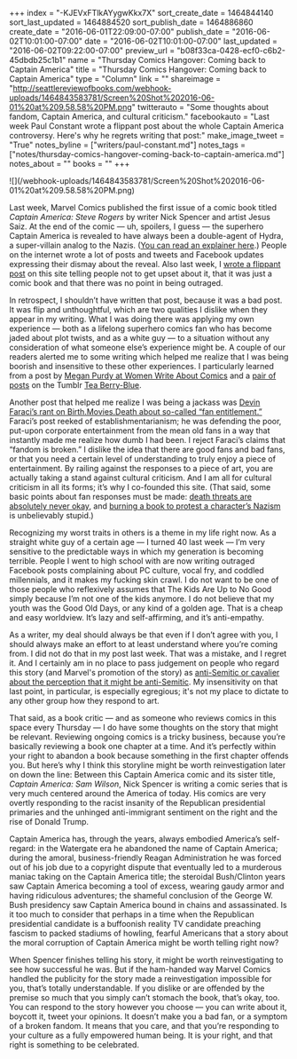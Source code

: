 +++
index = "-KJEVxFTlkAYygwKkx7X"
sort_create_date = 1464844140
sort_last_updated = 1464884520
sort_publish_date = 1464886860
create_date = "2016-06-01T22:09:00-07:00"
publish_date = "2016-06-02T10:01:00-07:00"
date = "2016-06-02T10:01:00-07:00"
last_updated = "2016-06-02T09:22:00-07:00"
preview_url = "b08f33ca-0428-ecf0-c6b2-45dbdb25c1b1"
name = "Thursday Comics Hangover: Coming back to Captain America"
title = "Thursday Comics Hangover: Coming back to Captain America"
type = "Column"
link = ""
shareimage = "http://seattlereviewofbooks.com/webhook-uploads/1464843583781/Screen%20Shot%202016-06-01%20at%209.58.58%20PM.png"
twitterauto = "Some thoughts about fandom, Captain America, and cultural criticism."
facebookauto = "Last week Paul Constant wrote a flippant post about the whole Captain America controversy. Here's why he regrets writing that post:"
make_image_tweet = "True"
notes_byline = ["writers/paul-constant.md"]
notes_tags = ["notes/thursday-comics-hangover-coming-back-to-captain-america.md"]
notes_about = ""
books = ""
+++
<p class="image">![](/webhook-uploads/1464843583781/Screen%20Shot%202016-06-01%20at%209.58.58%20PM.png)</p>

Last week, Marvel Comics published the first issue of a comic book titled *Captain America: Steve Rogers* by writer Nick Spencer and artist Jesus Saiz. At the end of the comic — uh, spoilers, I guess — the superhero Captain America is revealed to have always been a double-agent of Hydra, a super-villain analog to the Nazis. ([You can read an explainer here]( http://www.vox.com/2016/5/26/11780394/captain-america-hydra-spoilers).)  People on the internet wrote a lot of posts and tweets and Facebook updates expressing their dismay about the reveal. Also last week, I [wrote a flippant post]( http://seattlereviewofbooks.com/notes/2016/05/25/public-service-announcement-dont-freak-out-over-superhero-comics/) on this site telling people not to get upset about it, that it was just a comic book and that there was no point in being outraged.

In retrospect, I shouldn’t have written that post, because it was a bad post. It was flip and unthoughtful, which are two qualities I dislike when they appear in my writing. What I was doing there was applying my own experience — both as a lifelong superhero comics fan who has become jaded about plot twists, and as a white guy — to a situation without any consideration of what someone else’s experience might be. A couple of our readers alerted me to some writing which helped me realize that I was being boorish and insensitive to these other experiences. I particularly learned from a post by [Megan Purdy at Women Write About Comics]( http://womenwriteaboutcomics.com/2016/06/01/this-song-was-written-by-a-committee-what-devin-faraci-gets-wrong-about-audience-owners-and-power/) and a [pair of posts]( http://teaberryblue.tumblr.com/post/144919547394/okay-lets-go-short-version-the-comic-is-a) on the Tumblr [Tea Berry-Blue]( http://teaberryblue.tumblr.com/post/144958282254/disconnected-thoughts-on-captain-america).

Another post that helped me realize I was being a jackass was [Devin Faraci’s rant on Birth.Movies.Death about so-called “fan entitlement.”]( http://birthmoviesdeath.com/2016/05/30/fandom-is-broken) Faraci’s post reeked of establishmentarianism; he was defending the poor, put-upon corporate entertainment from the mean old fans in a way that instantly made me realize how dumb I had been.  I reject Faraci’s claims that “fandom is broken.” I dislike the idea that there are good fans and bad fans, or that you need a certain level of understanding to truly enjoy a piece of entertainment. By railing against the responses to a piece of art, you are actually taking a stand against cultural criticism. And I am all for cultural criticism in all its forms; it’s why I co-founded this site. (That said, some basic points about fan responses must be made: [death threats are  absolutely never okay]( http://brevoortformspring.tumblr.com/post/145142699918/nothing-else-to-lose), and [burning a book to protest a character’s Nazism]( https://twitter.com/TheGreatKingAFG/status/736211316185038852?ref_src=twsrc%5Etfw) is unbelievably stupid.)


Recognizing my worst traits in others is a theme in my life right now. As a straight white guy of a certain age — I turned 40 last week — I’m very sensitive to the predictable ways in which my generation is becoming terrible. People I went to high school with are now writing outraged Facebook posts complaining about PC culture, vocal fry, and coddled millennials, and it makes my fucking skin crawl. I do not want to be one of those people who reflexively assumes that The Kids Are Up to No Good simply because I’m not one of the kids anymore. I do not believe that my youth was the Good Old Days, or any kind of a golden age. That is a cheap and easy worldview. It’s lazy and self-affirming, and it’s anti-empathy. 

As a writer, my deal should always be that even if I don’t agree with you, I should always make an effort to at least understand where you’re coming from.  I did not do that in my post last week. That was a mistake, and I regret it. And I certainly am in no place to pass judgement on people who regard this story (and Marvel's promotion of the story) as [anti-Semitic or cavalier about the perception that it might be anti-Semitic](http://www.haaretz.com/jewish/news/.premium-1.722130). My insensitivity on that last point, in particular, is especially egregious; it's not my place to dictate to any other group how they respond to art.

That said, as a book critic — and as someone who reviews comics in this space every Thursday — I do have some thoughts on the story that might be relevant. Reviewing ongoing comics is a tricky business, because you’re basically reviewing a book one chapter at a time. And it’s perfectly within your right to abandon a book because something in the first chapter offends you. But here’s why I think this storyline might be worth reinvestigation later on down the line: Between this Captain America comic and its sister title, *Captain America: Sam Wilson*, Nick Spencer is writing a comic series that is very much centered around the America of today. His comics are very overtly responding to the racist insanity of the Republican presidential primaries and the unhinged anti-immigrant sentiment on the right and the rise of Donald Trump.

Captain America has, through the years, always embodied America’s self-regard: in the Watergate era he abandoned the name of Captain America; during the amoral, business-friendly Reagan Administration he was forced out of his job due to a copyright dispute that eventually led to a murderous maniac taking on the Captain America title; the steroidal Bush/Clinton years saw Captain America becoming a tool of excess, wearing gaudy armor and having ridiculous adventures; the shameful conclusion of the George W. Bush presidency saw Captain America bound in chains and assassinated. Is it too much to consider that perhaps in a time when the Republican presidential candidate is a buffoonish reality TV candidate preaching fascism to packed stadiums of howling, fearful Americans that a story about the moral corruption of Captain America might be worth telling right now?

When Spencer finishes telling his story, it might be worth reinvestigating to see how successful he was. But if the ham-handed way Marvel Comics handled the publicity for the story made a reinvestigation impossible for you, that’s totally understandable. If you dislike or are offended by the premise so much that you simply can’t stomach the book, that’s okay, too. You can respond to the story however you choose — you can write about it, boycott it, tweet your opinions. It doesn’t make you a bad fan, or a symptom of a broken fandom. It means that you care, and that you’re responding to your culture as a fully empowered human being. It is your right, and that right is something to be celebrated.
